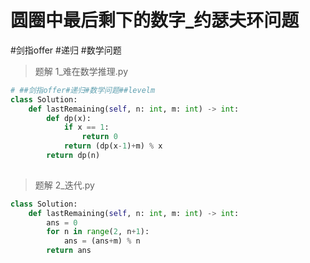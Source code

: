 
# 圆圈中最后剩下的数字_约瑟夫环问题

 #剑指offer  #递归  #数学问题

> 题解 1_难在数学推理.py

```.py
# ##剑指offer#递归#数学问题##levelm
class Solution:
    def lastRemaining(self, n: int, m: int) -> int:
        def dp(x):
            if x == 1:
                return 0
            return (dp(x-1)+m) % x
        return dp(n)
        
```

> 题解 2_迭代.py

```.py
class Solution:
    def lastRemaining(self, n: int, m: int) -> int:
        ans = 0
        for n in range(2, n+1):
            ans = (ans+m) % n
        return ans

```


